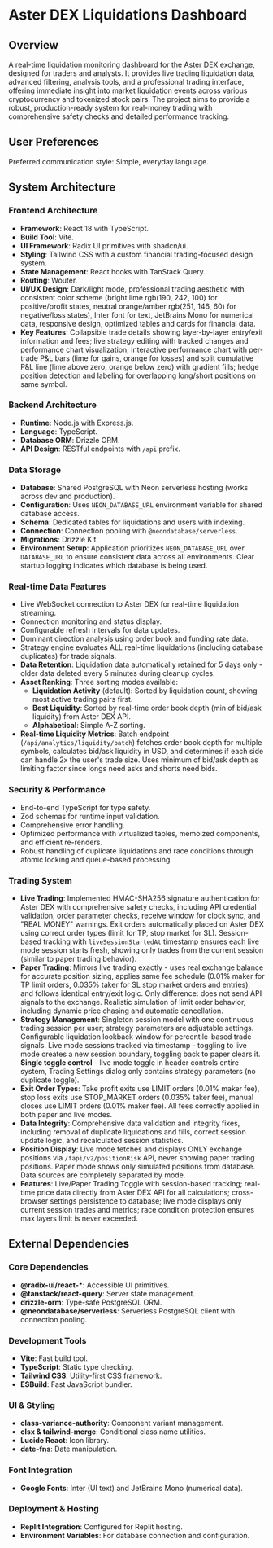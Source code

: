 # Aster DEX Liquidations Dashboard

## Overview
A real-time liquidation monitoring dashboard for the Aster DEX exchange, designed for traders and analysts. It provides live trading liquidation data, advanced filtering, analysis tools, and a professional trading interface, offering immediate insight into market liquidation events across various cryptocurrency and tokenized stock pairs. The project aims to provide a robust, production-ready system for real-money trading with comprehensive safety checks and detailed performance tracking.

## User Preferences
Preferred communication style: Simple, everyday language.

## System Architecture

### Frontend Architecture
- **Framework**: React 18 with TypeScript.
- **Build Tool**: Vite.
- **UI Framework**: Radix UI primitives with shadcn/ui.
- **Styling**: Tailwind CSS with a custom financial trading-focused design system.
- **State Management**: React hooks with TanStack Query.
- **Routing**: Wouter.
- **UI/UX Design**: Dark/light mode, professional trading aesthetic with consistent color scheme (bright lime rgb(190, 242, 100) for positive/profit states, neutral orange/amber rgb(251, 146, 60) for negative/loss states), Inter font for text, JetBrains Mono for numerical data, responsive design, optimized tables and cards for financial data.
- **Key Features**: Collapsible trade details showing layer-by-layer entry/exit information and fees; live strategy editing with tracked changes and performance chart visualization; interactive performance chart with per-trade P&L bars (lime for gains, orange for losses) and split cumulative P&L line (lime above zero, orange below zero) with gradient fills; hedge position detection and labeling for overlapping long/short positions on same symbol.

### Backend Architecture
- **Runtime**: Node.js with Express.js.
- **Language**: TypeScript.
- **Database ORM**: Drizzle ORM.
- **API Design**: RESTful endpoints with `/api` prefix.

### Data Storage
- **Database**: Shared PostgreSQL with Neon serverless hosting (works across dev and production).
- **Configuration**: Uses `NEON_DATABASE_URL` environment variable for shared database access.
- **Schema**: Dedicated tables for liquidations and users with indexing.
- **Connection**: Connection pooling with `@neondatabase/serverless`.
- **Migrations**: Drizzle Kit.
- **Environment Setup**: Application prioritizes `NEON_DATABASE_URL` over `DATABASE_URL` to ensure consistent data across all environments. Clear startup logging indicates which database is being used.

### Real-time Data Features
- Live WebSocket connection to Aster DEX for real-time liquidation streaming.
- Connection monitoring and status display.
- Configurable refresh intervals for data updates.
- Dominant direction analysis using order book and funding rate data.
- Strategy engine evaluates ALL real-time liquidations (including database duplicates) for trade signals.
- **Data Retention**: Liquidation data automatically retained for 5 days only - older data deleted every 5 minutes during cleanup cycles.
- **Asset Ranking**: Three sorting modes available:
  - **Liquidation Activity** (default): Sorted by liquidation count, showing most active trading pairs first.
  - **Best Liquidity**: Sorted by real-time order book depth (min of bid/ask liquidity) from Aster DEX API.
  - **Alphabetical**: Simple A-Z sorting.
- **Real-time Liquidity Metrics**: Batch endpoint (`/api/analytics/liquidity/batch`) fetches order book depth for multiple symbols, calculates bid/ask liquidity in USD, and determines if each side can handle 2x the user's trade size. Uses minimum of bid/ask depth as limiting factor since longs need asks and shorts need bids.

### Security & Performance
- End-to-end TypeScript for type safety.
- Zod schemas for runtime input validation.
- Comprehensive error handling.
- Optimized performance with virtualized tables, memoized components, and efficient re-renders.
- Robust handling of duplicate liquidations and race conditions through atomic locking and queue-based processing.

### Trading System
- **Live Trading**: Implemented HMAC-SHA256 signature authentication for Aster DEX with comprehensive safety checks, including API credential validation, order parameter checks, receive window for clock sync, and "REAL MONEY" warnings. Exit orders automatically placed on Aster DEX using correct order types (limit for TP, stop market for SL). Session-based tracking with `liveSessionStartedAt` timestamp ensures each live mode session starts fresh, showing only trades from the current session (similar to paper trading behavior).
- **Paper Trading**: Mirrors live trading exactly - uses real exchange balance for accurate position sizing, applies same fee schedule (0.01% maker for TP limit orders, 0.035% taker for SL stop market orders and entries), and follows identical entry/exit logic. Only difference: does not send API signals to the exchange. Realistic simulation of limit order behavior, including dynamic price chasing and automatic cancellation.
- **Strategy Management**: Singleton session model with one continuous trading session per user; strategy parameters are adjustable settings. Configurable liquidation lookback window for percentile-based trade signals. Live mode sessions tracked via timestamp - toggling to live mode creates a new session boundary, toggling back to paper clears it. **Single toggle control** - live mode toggle in header controls entire system, Trading Settings dialog only contains strategy parameters (no duplicate toggle).
- **Exit Order Types**: Take profit exits use LIMIT orders (0.01% maker fee), stop loss exits use STOP_MARKET orders (0.035% taker fee), manual closes use LIMIT orders (0.01% maker fee). All fees correctly applied in both paper and live modes.
- **Data Integrity**: Comprehensive data validation and integrity fixes, including removal of duplicate liquidations and fills, correct session update logic, and recalculated session statistics.
- **Position Display**: Live mode fetches and displays ONLY exchange positions via `/fapi/v2/positionRisk` API, never showing paper trading positions. Paper mode shows only simulated positions from database. Data sources are completely separated by mode.
- **Features**: Live/Paper Trading Toggle with session-based tracking; real-time price data directly from Aster DEX API for all calculations; cross-browser settings persistence to database; live mode displays only current session trades and metrics; race condition protection ensures max layers limit is never exceeded.

## External Dependencies

### Core Dependencies
- **@radix-ui/react-\***: Accessible UI primitives.
- **@tanstack/react-query**: Server state management.
- **drizzle-orm**: Type-safe PostgreSQL ORM.
- **@neondatabase/serverless**: Serverless PostgreSQL client with connection pooling.

### Development Tools
- **Vite**: Fast build tool.
- **TypeScript**: Static type checking.
- **Tailwind CSS**: Utility-first CSS framework.
- **ESBuild**: Fast JavaScript bundler.

### UI & Styling
- **class-variance-authority**: Component variant management.
- **clsx & tailwind-merge**: Conditional class name utilities.
- **Lucide React**: Icon library.
- **date-fns**: Date manipulation.

### Font Integration
- **Google Fonts**: Inter (UI text) and JetBrains Mono (numerical data).

### Deployment & Hosting
- **Replit Integration**: Configured for Replit hosting.
- **Environment Variables**: For database connection and configuration.